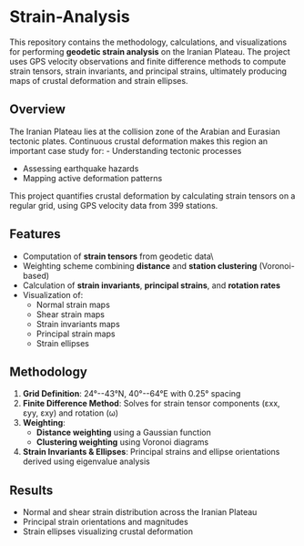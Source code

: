 # Strain-Analysis

This repository contains the methodology, calculations, and
visualizations for performing **geodetic strain analysis** on the
Iranian Plateau. The project uses GPS velocity observations and finite
difference methods to compute strain tensors, strain invariants, and
principal strains, ultimately producing maps of crustal deformation and
strain ellipses.

## Overview

The Iranian Plateau lies at the collision zone of the Arabian and
Eurasian tectonic plates. Continuous crustal deformation makes this
region an important case study for: - Understanding tectonic processes
- Assessing earthquake hazards
- Mapping active deformation patterns

This project quantifies crustal deformation by calculating strain
tensors on a regular grid, using GPS velocity data from 399 stations.

## Features

-   Computation of **strain tensors** from geodetic data\
-   Weighting scheme combining **distance** and **station clustering**
    (Voronoi-based)
-   Calculation of **strain invariants**, **principal strains**, and
    **rotation rates**
-   Visualization of:
    -   Normal strain maps
    -   Shear strain maps
    -   Strain invariants maps
    -   Principal strain maps
    -   Strain ellipses

## Methodology

1.  **Grid Definition**: 24°--43°N, 40°--64°E with 0.25° spacing
2.  **Finite Difference Method**: Solves for strain tensor components
    (εxx, εyy, εxy) and rotation (ω)
3.  **Weighting**:
    -   **Distance weighting** using a Gaussian function
    -   **Clustering weighting** using Voronoi diagrams
4.  **Strain Invariants & Ellipses**: Principal strains and ellipse
    orientations derived using eigenvalue analysis

## Results

-   Normal and shear strain distribution across the Iranian Plateau
-   Principal strain orientations and magnitudes
-   Strain ellipses visualizing crustal deformation
